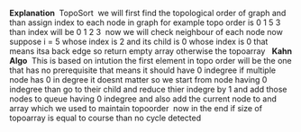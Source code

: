 **Explanation**
​
TopoSort
​
we will first find the topological order of graph and than assign index to each node in graph
​
for example topo order is
0 1 5 3
than index will be 0 1 2 3
​
now we will check neighbour of each node
now suppose i = 5 whose index is 2 and its child is 0 whose index is 0 that means itsa back edge so return empty array otherwise the topoarray
​
​
**Kahn Algo**
​
This is based on intution the first element in topo order will be the one that has no prerequisite that means it should have 0 indegree if multiple node has 0 in degree it doesnt matter so we start from node having 0 indegree than go to their child and reduce thier indegre by 1 and add those nodes to queue having 0 indegree and also add the current node to and array which we used to maintain topoorder
​
now in the end if size of topoarray is equal to course than no cycle detected
​
​